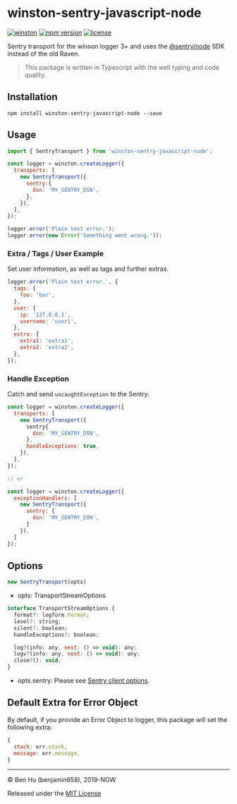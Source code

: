 <!--
  Title: Winston Sentry
  Description: Sentry transport for the winston logger that using the official Sentry SDK for Javascript instead of the old Raven.
  Author: benjamin658
  -->

# winston-sentry-javascript-node

[![winston](https://img.shields.io/badge/winston-3.x+-brightgreen.svg)](https://github.com/winstonjs/winston#handling-uncaught-exceptions-with-winston)
[![npm version](https://badge.fury.io/js/winston-sentry-javascript-node.svg)](https://badge.fury.io/js/winston-sentry-javascript-node)
[![license](https://img.shields.io/github/license/benjamin658/winston-sentry-javascript-node)](https://github.com/benjamin658/winston-sentry-javascript-node/blob/master/License)

Sentry transport for the winson logger 3+ and uses the [@sentry/node](https://github.com/getsentry/sentry-javascript/tree/master/packages/node) SDK instead of the old Raven.

> This package is written in Typescript with the well typing and code quality.

## Installation

`npm install winston-sentry-javascript-node --save`

## Usage

```javascript
import { SentryTransport } from 'winston-sentry-javascript-node';

const logger = winston.createLogger({
  transports: [
    new SentryTransport({
      sentry:{
        dsn: 'MY_SENTRY_DSN',
      },
    }),
  ],
});

logger.error('Plain text error.');
logger.error(new Error('Something went wrong.'));
```

### Extra / Tags / User Example

Set user information, as well as tags and further extras.

```javascript
logger.error('Plain text error.', {
  tags: {
    foo: 'bar',
  },
  user: {
    ip: '127.0.0.1',
    username: 'user1',
  },
  extra: {
    extra1: 'extra1',
    extra2: 'extra2',
  },
});
```

### Handle Exception

Catch and send `uncaughtException` to the Sentry.  

```javascript
const logger = winston.createLogger({
  transports: [
    new SentryTransport({
      sentry{
        dsn: 'MY_SENTRY_DSN',
      },
      handleExceptions: true,
    }),
  ],
});

// or

const logger = winston.createLogger({
  exceptionHandlers: [
    new SentryTransport({
      sentry: {
        dsn: 'MY_SENTRY_DSN',
      }
    }),
  ]
});
```

## Options

```javascript
new SentryTransport(opts)
```

* opts: TransportStreamOptions

```javascript
interface TransportStreamOptions {
  format?: logform.Format;
  level?: string;
  silent?: boolean;
  handleExceptions?: boolean;

  log?(info: any, next: () => void): any;
  logv?(info: any, next: () => void): any;
  close?(): void;
}
```

* opts.sentry: Please see [Sentry client options](https://docs.sentry.io/error-reporting/configuration/?platform=javascript).

## Default Extra for Error Object

By default, if you provide an Error Object to logger, this package will set the following extra:

```javascript
{
  stack: err.stack,
  message: err.message,
}
```

---

© Ben Hu (benjamin658), 2019-NOW

Released under the [MIT License](https://github.com/benjamin658/winston-sentry-javascript-node/blob/master/LICENSE)
